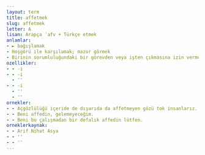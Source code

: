 ```yaml
---
layout: term
title: affetmek
slug: affetmek
letter: A
lisan: Arapça ʿafv + Türkçe etmek
anlamlar:
- ► bağışlamak
- Hoşgörü ile karşılamak; mazur görmek
- Birinin sorumluluğundaki bir görevden veya işten çıkmasına izin vermek
ozellikler:
- - -i
- - -i
  - ''
- - -i
  - ''
  - ''
ornekler:
- - Açgözlülüğü içeride de dışarıda da affetmeyen gözü tok insanlarız.
- - Beni affedin, gelemeyeceğim.
- - Beni bu çalışmadan bir defalık affedin lütfen.
orneklerkaynak:
- - Arif Nihat Asya
- - ''
- - ''
---
```


